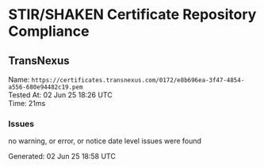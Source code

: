 # STIR/SHAKEN Certificate Repository Compliance

## TransNexus

Name: `https://certificates.transnexus.com/0172/e8b696ea-3f47-4854-a556-680e94482c19.pem`\
Tested At: 02 Jun 25 18:26 UTC\
Time: 21ms

### Issues

no warning, or error, or notice date level issues were found

Generated: 02 Jun 25 18:58 UTC